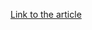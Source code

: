 [Link to the article](https://www.trendmicro.com/content/dam/trendmicro/global/en/research/24/d/cyberespionage-group-earth-hundun%27s-continuous-refinement-of-waterbear-and-deuterbear/ioc-earth-hundun.txt)
